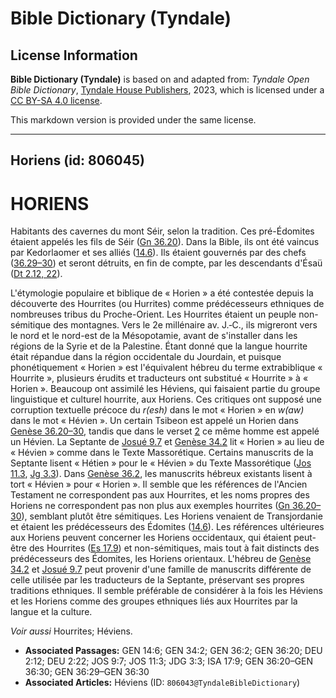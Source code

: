 # Bible Dictionary (Tyndale)

## License Information

**Bible Dictionary (Tyndale)** is based on and adapted from: _Tyndale Open Bible Dictionary_, [Tyndale House Publishers](https://tyndaleopenresources.com/), 2023, which is licensed under a [CC BY-SA 4.0 license](https://creativecommons.org/licenses/by-sa/4.0/legalcode.en).

This markdown version is provided under the same license.



--------------------------------

## Horiens (id: 806045)

HORIENS
=======

Habitants des cavernes du mont Séir, selon la tradition. Ces pré\-Édomites étaient appelés les fils de Séir ([Gn 36\.20](https://ref.ly/Gen36:20)). Dans la Bible, ils ont été vaincus par Kedorlaomer et ses alliés ([14\.6](https://ref.ly/Gen14:6)). Ils étaient gouvernés par des chefs ([36\.29–30](https://ref.ly/Gen36:29-Gen36:30)) et seront détruits, en fin de compte, par les descendants d'Ésaü ([Dt 2\.12, 22](https://ref.ly/Deut2:12,Deut2:22)).

L'étymologie populaire et biblique de « Horien » a été contestée depuis la découverte des Hourrites (ou Hurrites) comme prédécesseurs ethniques de nombreuses tribus du Proche\-Orient. Les Hourrites étaient un peuple non\-sémitique des montagnes. Vers le 2e millénaire av. J.‑C., ils migreront vers le nord et le nord\-est de la Mésopotamie, avant de s'installer dans les régions de la Syrie et de la Palestine. Étant donné que la langue hourrite était répandue dans la région occidentale du Jourdain, et puisque phonétiquement « Horien » est l'équivalent hébreu du terme extrabiblique « Hourrite », plusieurs érudits et traducteurs ont substitué « Hourrite » à « Horien ». Beaucoup ont assimilé les Héviens, qui faisaient partie du groupe linguistique et culturel hourrite, aux Horiens. Ces critiques ont supposé une corruption textuelle précoce du *r(esh)* dans le mot « Ho*r*ien » en *w(aw)* dans le mot « Hé*v*ien ». Un certain Tsibeon est appelé un Horien dans [Genèse 36\.20–30](https://ref.ly/Gen36:20-Gen36:30), tandis que dans le verset [2](https://ref.ly/Gen36:2) ce même homme est appelé un Hévien. La Septante de [Josué 9\.7](https://ref.ly/Josh9:7) et [Genèse 34\.2](https://ref.ly/Gen34:2) lit « Horien » au lieu de « Hévien » comme dans le Texte Massorétique. Certains manuscrits de la Septante lisent « Hétien » pour le « Hévien » du Texte Massorétique ([Jos 11\.3](https://ref.ly/Josh11:3), [Jg 3\.3](https://ref.ly/Judg3:3)). Dans [Genèse 36\.2](https://ref.ly/Gen36:2), les manuscrits hébreux existants lisent à tort « Hévien » pour « Horien ». Il semble que les références de l'Ancien Testament ne correspondent pas aux Hourrites, et les noms propres des Horiens ne correspondent pas non plus aux exemples hourrites ([Gn 36\.20–30](https://ref.ly/Gen36:20-Gen36:30)), semblant plutôt être sémitiques. Les Horiens venaient de Transjordanie et étaient les prédécesseurs des Édomites ([14\.6](https://ref.ly/Gen14:6)). Les références ultérieures aux Horiens peuvent concerner les Horiens occidentaux, qui étaient peut\-être des Hourrites ([Es 17\.9](https://ref.ly/Isa17:9)) et non\-sémitiques, mais tout à fait distincts des prédécesseurs des Édomites, les Horiens orientaux. L'hébreu de [Genèse 34\.2](https://ref.ly/Gen34:2) et [Josué 9\.7](https://ref.ly/Josh9:7) peut provenir d'une famille de manuscrits différente de celle utilisée par les traducteurs de la Septante, préservant ses propres traditions ethniques. Il semble préférable de considérer à la fois les Héviens et les Horiens comme des groupes ethniques liés aux Hourrites par la langue et la culture.

*Voir aussi* Hourrites; Héviens.

* **Associated Passages:** GEN 14:6; GEN 34:2; GEN 36:2; GEN 36:20; DEU 2:12; DEU 2:22; JOS 9:7; JOS 11:3; JDG 3:3; ISA 17:9; GEN 36:20–GEN 36:30; GEN 36:29–GEN 36:30
* **Associated Articles:** Héviens (ID: `806043@TyndaleBibleDictionary`)

